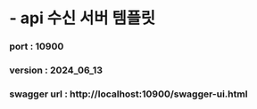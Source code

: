 # - api 수신 서버 템플릿

### port : 10900

### version : 2024_06_13

### swagger url : http://localhost:10900/swagger-ui.html
